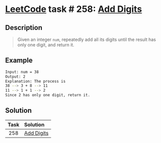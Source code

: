 # [LeetCode][leetcode] task # 258: [Add Digits][task]

Description
-----------

> Given an integer `num`, repeatedly add all its digits
> until the result has only one digit, and return it.

Example
-------

```sh
Input: num = 38
Output: 2
Explanation: The process is
38 --> 3 + 8 --> 11
11 --> 1 + 1 --> 2 
Since 2 has only one digit, return it.
```

Solution
--------

| Task | Solution               |
|:----:|:-----------------------|
| 258  | [Add Digits][solution] |


[leetcode]: <http://leetcode.com/>
[task]: <https://leetcode.com/problems/add-digits/>
[solution]: <https://github.com/wellaxis/witalis-jkit/blob/main/module/tasks/src/main/java/com/witalis/jkit/tasks/core/task/leetcode/h3/p258/option/Practice.java>
